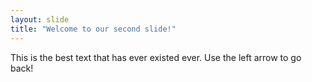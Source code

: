 ```yaml
---
layout: slide
title: "Welcome to our second slide!"
---
```

This is the best text that has ever existed ever.
Use the left arrow to go back!